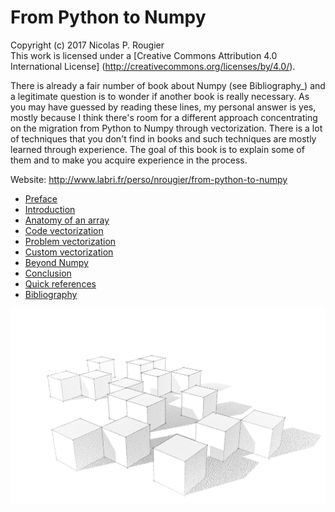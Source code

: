 # From Python to Numpy
Copyright (c) 2017 Nicolas P. Rougier  
This work is licensed under a
[Creative Commons Attribution 4.0 International License]
(http://creativecommons.org/licenses/by/4.0/).

There is already a fair number of book about Numpy (see Bibliography_) and a
legitimate question is to wonder if another book is really necessary. As you
may have guessed by reading these lines, my personal answer is yes, mostly
because I think there's room for a different approach concentrating on the
migration from Python to Numpy through vectorization. There is a lot of
techniques that you don't find in books and such techniques are mostly learned
through experience. The goal of this book is to explain some of them and to
make you acquire experience in the process.

Website: http://www.labri.fr/perso/nrougier/from-python-to-numpy

* [Preface](01-preface.rst)
* [Introduction](02-introduction.rst)
* [Anatomy of an array](03-anatomy.rst)
* [Code vectorization](04-code-vectorization.rst)
* [Problem vectorization](05-problem-vectorization.rst)
* [Custom vectorization](06-custom-vectorization.rst)
* [Beyond Numpy](07-beyond-numpy.rst)
* [Conclusion](08-conclusion.rst)
* [Quick references](09-quick-reference.rst)
* [Bibliography](10-bibliography.rst)

![](data/cubes.png)
